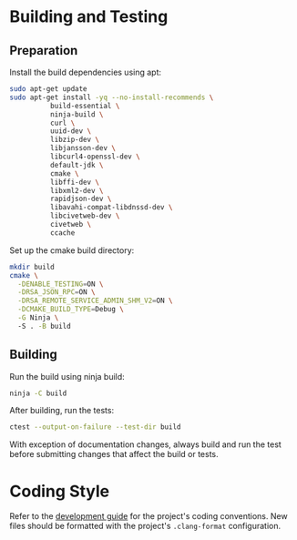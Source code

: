 # Building and Testing

## Preparation

Install the build dependencies using apt:

```bash
sudo apt-get update
sudo apt-get install -yq --no-install-recommends \
          build-essential \
          ninja-build \
          curl \
          uuid-dev \
          libzip-dev \
          libjansson-dev \
          libcurl4-openssl-dev \
          default-jdk \
          cmake \
          libffi-dev \
          libxml2-dev \
          rapidjson-dev \
          libavahi-compat-libdnssd-dev \
          libcivetweb-dev \
          civetweb \
          ccache
```

Set up the cmake build directory:

```bash
mkdir build
cmake \
  -DENABLE_TESTING=ON \
  -DRSA_JSON_RPC=ON \
  -DRSA_REMOTE_SERVICE_ADMIN_SHM_V2=ON \
  -DCMAKE_BUILD_TYPE=Debug \
  -G Ninja \ 
  -S . -B build
```

## Building

Run the build using ninja build:

```bash
ninja -C build
```

After building, run the tests:

```bash
ctest --output-on-failure --test-dir build
```

With exception of documentation changes, always build and run the test before submitting changes that affect the build or tests.

# Coding Style

Refer to the [development guide](documents/development/README.md) for the project's coding conventions. 
New files should be formatted with the project's `.clang-format` configuration.
